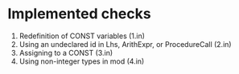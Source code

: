 # Implemented checks
1. Redefinition of CONST variables  (1.in)
2. Using an undeclared id in Lhs, ArithExpr, or ProcedureCall  (2.in)
3. Assigning to a CONST  (3.in)
4. Using non-integer types in mod  (4.in)
